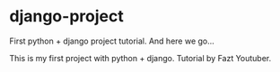 # django-project
First python + django project tutorial. And here we go...

This is my first project with python + django. Tutorial by Fazt Youtuber.
